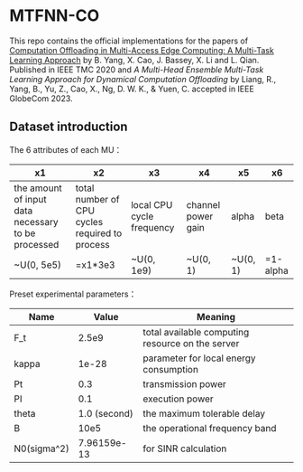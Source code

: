 # MTFNN-CO

This repo contains the official implementations for the papers of 
[Computation Offloading in Multi-Access Edge Computing: A Multi-Task Learning Approach](https://ieeexplore.ieee.org/document/9079564) by B. Yang, X. Cao, J. Bassey, X. Li and L. Qian. Published in IEEE TMC 2020 and 
*A Multi-Head Ensemble Multi-Task Learning Approach for Dynamical Computation Offloading* by Liang, R., Yang, B., Yu, Z., Cao, X., Ng, D. W. K., & Yuen, C. accepted in IEEE GlobeCom 2023.

## Dataset introduction

The 6 attributes of each MU：

| x1                                                 | x2                                             | x3                        | x4                 | x5       | x6       |
| -------------------------------------------------- | ---------------------------------------------- | ------------------------- | ------------------ | -------- | -------- |
| the amount of input data necessary to be processed | total number of CPU cycles required to process | local CPU cycle frequency | channel power gain | alpha    | beta     |
| ~U(0, 5e5)                                         | =x1*3e3                                        | ~U(0, 1e9)                | ~U(0, 1)           | ~U(0, 1) | =1-alpha |

Preset experimental parameters：

| Name | Value      | Meaning       |
| ----------- | ----------- | ---------------- |
| F_t         | 2.5e9       | total available computing resource on the server |
| kappa       | 1e-28       | parameter for local energy consumption |
| Pt          | 0.3         | transmission power |
| PI          | 0.1         | execution power |
| theta       | 1.0 (second) | the maximum tolerable delay |
| B           | 10e5        | the operational frequency band |
| N0(sigma^2) | 7.96159e-13 | for SINR calculation |